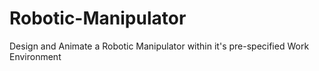 # Robotic-Manipulator
Design and Animate a Robotic Manipulator within it's pre-specified Work Environment
